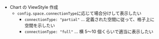 - Chart の ViewStyle 作成
  - `config.space.connectionType`に応じて場合分けして表示したい
    - `connectionType: "partial"` ... 定義された空間に従って、格子上に空間を示したい
    - `connectionType: "full"` ... 横 5〜10 個くらいで適当に表示したい
